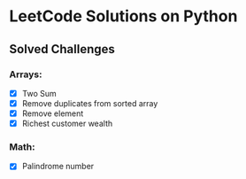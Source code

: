 # LeetCode Solutions on Python


## Solved Challenges
### Arrays:

- [x] Two Sum
- [x] Remove duplicates from sorted array
- [x] Remove element
- [x] Richest customer wealth

### Math:
- [x] Palindrome number

